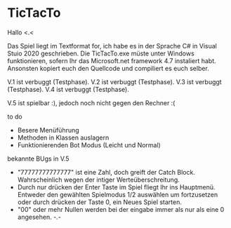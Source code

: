 # TicTacTo

Hallo <.<

Das Spiel liegt im Textformat for, ich habe es in der Sprache C# in Visual Stuio 2020 geschrieben.
Die TicTacTo.exe müste unter Windows funktionieren, sofern Ihr das Microsoft.net framework 4.7 instaliert habt.
Ansonsten kopiert euch den Quellcode und compiliert es euch selber.

V.1 ist verbuggt (Testphase).
V.2 ist verbuggt (Testphase).
V.3 ist verbuggt (Testphase).
V.4 ist verbuggt (Testphase).

V.5 ist spielbar :), jedoch noch nicht gegen den Rechner :( 



to do
  - Besere Menüführung
  - Methoden in Klassen auslagern
  - Funktionierenden Bot Modus (Leicht und Normal)
  
bekannte BUgs in V.5  
  - "77777777777777" ist eine Zahl, doch greift der Catch Block. Wahrscheinlich wegen der intiger Werteüberschreitung.
  - Durch nur drücken der Enter Taste im Spiel fliegt Ihr ins Hauptmenü. Entweder den gewählten Spielmodus 1/2 auswählen
    um fortzusetzen oder durch drücken der Taste 0, ein Neues Spiel starten.
  - "00" oder mehr Nullen werden bei der eingabe immer als nur als eine 0 angesehen. -.-









